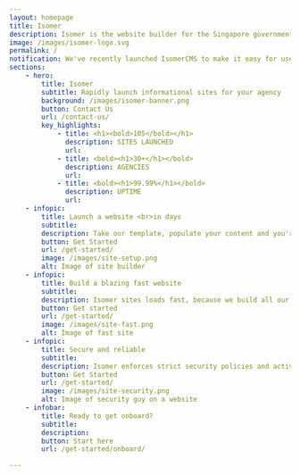 ```yaml
---
layout: homepage
title: Isomer 
description: Isomer is the website builder for the Singapore government
image: /images/isomer-logo.svg
permalink: /
notification: We've recently launched IsomerCMS to make it easy for users to edit their site. Find out more about the CMS in our guide. 
sections:
    - hero:
        title: Isomer
        subtitle: Rapidly launch informational sites for your agency
        background: /images/isomer-banner.png
        button: Contact Us
        url: /contact-us/
        key_highlights:
            - title: <h1><bold>105</bold></h1>
              description: SITES LAUNCHED
              url: 
            - title: <bold><h1>30+</h1></bold>
              description: AGENCIES
              url: 
            - title: <bold><h1>99.99%</h1></bold>
              description: UPTIME
              url: 
    - infopic:
        title: Launch a website <br>in days
        subtitle: 
        description: Take our template, populate your content and you're ready to go. No more engaging web development services or going through long procurement process.
        button: Get Started
        url: /get-started/
        image: /images/site-setup.png
        alt: Image of site builder
    - infopic:
        title: Build a blazing fast website
        subtitle: 
        description: Isomer sites loads fast, because we build all our sites into simple and lightweight html pages that are easily cached and retrieved.
        button: Get started
        url: /get-started/
        image: /images/site-fast.png
        alt: Image of fast site
    - infopic: 
        title: Secure and reliable
        subtitle: 
        description: Isomer enforces strict security policies and actively monitor the uptime your sites around the clock. So sit back, relax and focus on your site content. 
        button: Get Started
        url: /get-started/
        image: /images/site-security.png
        alt: Image of security guy on a website
    - infobar: 
        title: Ready to get onboard?
        subtitle: 
        description: 
        button: Start here
        url: /get-started/onboard/

---
```


